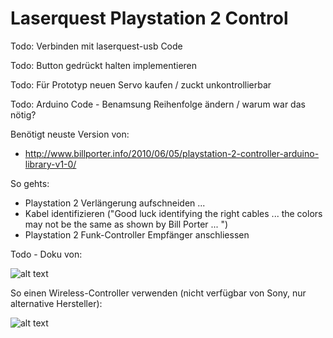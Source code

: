 # Laserquest Playstation 2 Control

Todo: Verbinden mit laserquest-usb Code

Todo: Button gedrückt halten implementieren

Todo: Für Prototyp neuen Servo kaufen / zuckt unkontrollierbar

Todo: Arduino Code - Benamsung Reihenfolge ändern / warum war das nötig?


Benötigt neuste Version von: 
* http://www.billporter.info/2010/06/05/playstation-2-controller-arduino-library-v1-0/

So gehts:
* Playstation 2 Verlängerung aufschneiden ...
* Kabel identifizieren ("Good luck identifying the right cables ... the colors may not be the same as shown by Bill Porter ...
")
* Playstation 2 Funk-Controller Empfänger anschliessen

Todo - Doku von: 

![alt text](http://www.lynxmotion.com/images/product/medium/ps2c01.jpg "Extension")

So einen Wireless-Controller verwenden (nicht verfügbar von Sony, nur alternative Hersteller):

![alt text](https://wireless360controller.com/wp-content/uploads/2016/08/512BnhkQYQvL.jpg "Controller")
